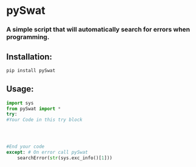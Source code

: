 # pySwat
### A simple script that will automatically search for errors when programming.
## Installation:
`pip install pySwat`
## Usage:
```python
import sys
from pySwat import *
try:
#Your Code in this try block




#End your code
except: # On error call pySwat
    searchError(str(sys.exc_info()[1]))

```

